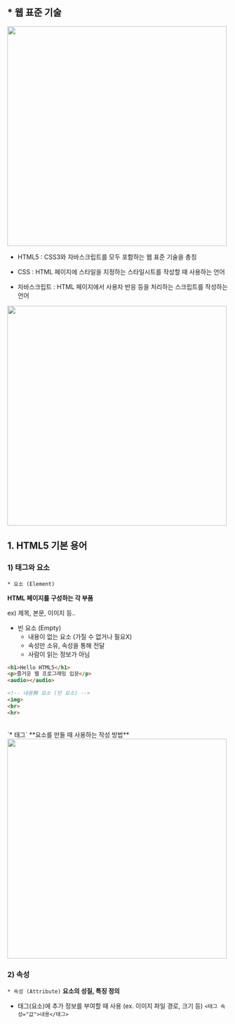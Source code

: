 ## * 웹 표준 기술
<img src = "https://velog.velcdn.com/images/seizethedai/post/d6fd9151-c8ab-4041-a130-449030424756/image.png" width=500px>

- HTML5 : CSS3와 자바스크립트를 모두 포함하는 웹 표준 기술을 총칭

- CSS : HTML 페이지에 스타일을 지정하는 스타일시트를 작성할 때 사용하는 언어
  
- 자바스크립트 : HTML 페이지에서 사용자 반응 등을 처리하는 스크립트를 작성하는 언어
  
<img src ="https://velog.velcdn.com/images/seizethedai/post/81f7b488-17b4-4b43-a115-d2e98e13891a/image.png" width=500px>
<br>


## 1. HTML5 기본 용어
### 1) 태그와 요소
`* 요소 (Element)`

  **HTML 페이지를 구성하는 각 부품**
  
  ex) 제목, 본문, 이미지 등..

- 빈 요소 (Empty)
  - 내용이 없는 요소 (가질 수 없거나 필요X)
  - 속성만 소유, 속성을 통해 전달
  - 사람이 읽는 정보가 아님
 
```html
<h1>Hello HTML5</h1>
<p>즐거운 웹 프로그래밍 입문</p>
<audio></audio>

<!-- 내용無 요소 (빈 요소) -->
<img>
<br>
<hr>
```
<br>
`* 태그`
  **요소를 만들 때 사용하는 작성 방법**
  
  <img src = "https://velog.velcdn.com/images/seizethedai/post/d6fd9151-c8ab-4041-a130-449030424756/image.png" width=500px>

### 2) 속성
`* 속성 (Attribute)`
  **요소의 성질, 특징 정의**
  - 태그(요소)에 추가 정보를 부여할 때 사용 (ex. 이미지 파일 경로, 크기 등)
  `<태그 속성="값">내용</태그>`

  
